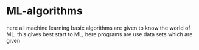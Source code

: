 # ML-algorithms
here all machine learning basic algorithms are given to know the world of ML, this gives best start to ML, here programs are use data sets which are given  
